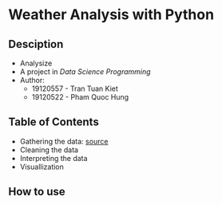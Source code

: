 # Weather Analysis with Python

## Desciption

- Analysize
- A project in _Data Science Programming_
- Author:
  - 19120557 - Tran Tuan Kiet
  - 19120522 - Pham Quoc Hung

## Table of Contents

- Gathering the data: [source](placeholder "placeholder")
- Cleaning the data
- Interpreting the data
- Visuallization

## How to use
